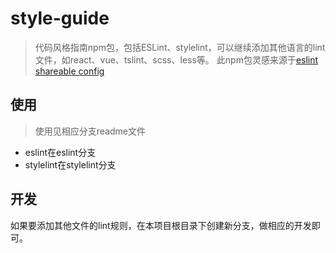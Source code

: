 # style-guide
> 代码风格指南npm包，包括ESLint、stylelint，可以继续添加其他语言的lint文件，如react、vue、tslint、scss、less等。
此npm包灵感来源于[eslint shareable config](http://eslint.org/docs/developer-guide/shareable-configs.html)

## 使用
>使用见相应分支readme文件
 * eslint在eslint分支
 * stylelint在stylelint分支
 
## 开发
如果要添加其他文件的lint规则，在本项目根目录下创建新分支，做相应的开发即可。
